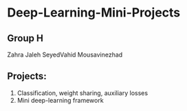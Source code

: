 # Deep-Learning-Mini-Projects

## Group H
Zahra Jaleh
SeyedVahid Mousavinezhad

## Projects:
1. Classification, weight sharing, auxiliary losses
2. Mini deep-learning framework
